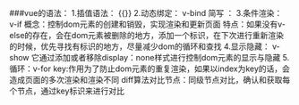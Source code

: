 ###vue的语法：
    1.插值语法： {{}}
    2.动态绑定： v-bind  简写 ：
    3.条件渲染： v-if
        概念：控制dom元素的创建和销毁，实现渲染和更新页面
        特点：如果没有v-else的存在，会在dom元素被删除的地方，添加一个标识，在下次进行重新渲染的时候，优先寻找有标识的地方，尽量减少dom的循环和查找
    4.显示隐藏： v-show
        它通过添加或者移除display：none样式进行控制dom元素的显示与隐藏
    5.循环：v-for
        key:作用为了防止dom元素的重复渲染，如果以index为key的话，会造成页面的多次渲染和渲染不同
        diff算法对比节点：同级节点对比，确认和获取每个节点，通过key标识来进行对比